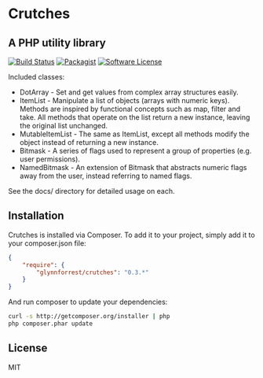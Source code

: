 # Crutches
## A PHP utility library

[![Build Status](https://img.shields.io/travis/glynnforrest/Crutches/master.svg)](https://travis-ci.org/glynnforrest/Crutches)
[![Packagist](http://img.shields.io/packagist/v/glynnforrest/Crutches.svg)](https://packagist.org/packages/glynnforrest/Crutches)
[![Software License](https://img.shields.io/badge/license-MIT-brightgreen.svg)](LICENSE)

Included classes:

* DotArray - Set and get values from complex array structures easily.
* ItemList - Manipulate a list of objects (arrays with numeric
  keys). Methods are inspired by functional concepts such as map,
  filter and take. All methods that operate on the list return a new
  instance, leaving the original list unchanged.
* MutableItemList - The same as ItemList, except all methods modify
  the object instead of returning a new instance.
* Bitmask - A series of flags used to represent a group of properties
  (e.g. user permissions).
* NamedBitmask - An extension of Bitmask that abstracts numeric flags
  away from the user, instead referring to named flags.

See the docs/ directory for detailed usage on each.

## Installation

Crutches is installed via Composer. To add it to your project, simply add it to your
composer.json file:

```json
{
    "require": {
        "glynnforrest/crutches": "0.3.*"
    }
}
```

And run composer to update your dependencies:

```bash
curl -s http://getcomposer.org/installer | php
php composer.phar update
```

## License

MIT
